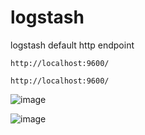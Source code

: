 # logstash

logstash default http endpoint
```
http://localhost:9600/
```
```
http://localhost:9600/
```

![image](https://user-images.githubusercontent.com/12382861/146552734-fd6c5368-6d2b-489c-8c88-21a80bbbb5f5.png)


![image](https://user-images.githubusercontent.com/12382861/146552525-d3efea24-83e9-4a01-aecf-4a9db82915d8.png)

